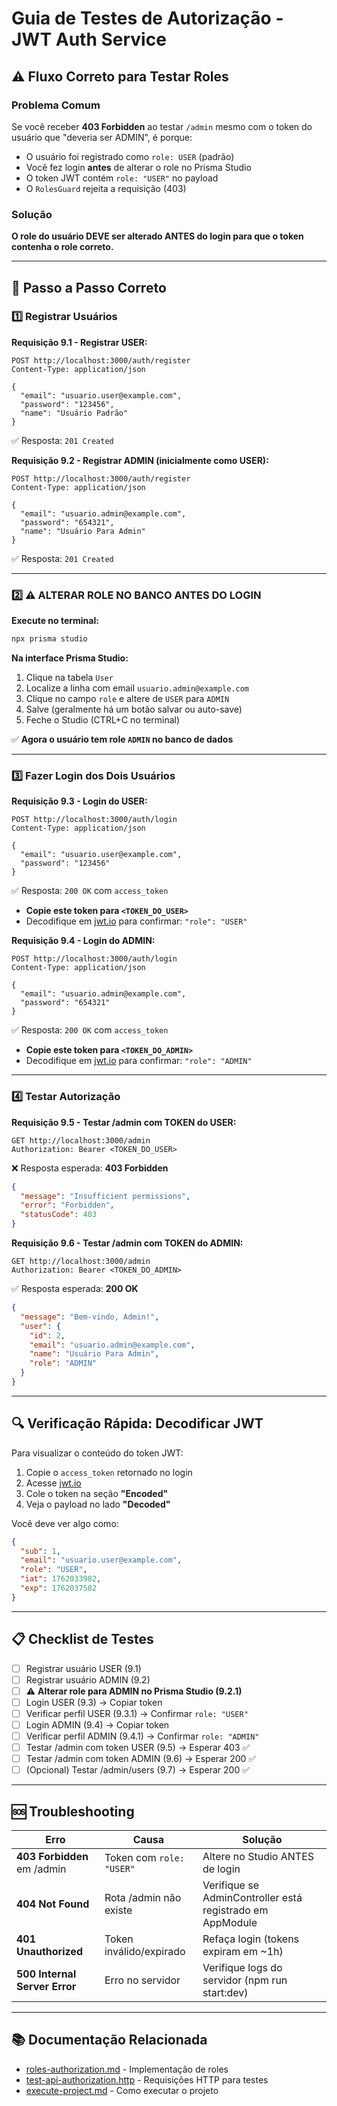 # Guia de Testes de Autorização - JWT Auth Service

## ⚠️ Fluxo Correto para Testar Roles

### Problema Comum
Se você receber **403 Forbidden** ao testar `/admin` mesmo com o token do usuário que "deveria ser ADMIN", é porque:
- O usuário foi registrado como `role: USER` (padrão)
- Você fez login **antes** de alterar o role no Prisma Studio
- O token JWT contém `role: "USER"` no payload
- O `RolesGuard` rejeita a requisição (403)

### Solução
**O role do usuário DEVE ser alterado ANTES do login para que o token contenha o role correto.**

---

## 🔄 Passo a Passo Correto

### 1️⃣ Registrar Usuários

**Requisição 9.1 - Registrar USER:**
```http
POST http://localhost:3000/auth/register
Content-Type: application/json

{
  "email": "usuario.user@example.com",
  "password": "123456",
  "name": "Usuário Padrão"
}
```
✅ Resposta: `201 Created`

**Requisição 9.2 - Registrar ADMIN (inicialmente como USER):**
```http
POST http://localhost:3000/auth/register
Content-Type: application/json

{
  "email": "usuario.admin@example.com",
  "password": "654321",
  "name": "Usuário Para Admin"
}
```
✅ Resposta: `201 Created`

---

### 2️⃣ ⚠️ ALTERAR ROLE NO BANCO ANTES DO LOGIN

**Execute no terminal:**
```bash
npx prisma studio
```

**Na interface Prisma Studio:**
1. Clique na tabela `User`
2. Localize a linha com email `usuario.admin@example.com`
3. Clique no campo `role` e altere de `USER` para `ADMIN`
4. Salve (geralmente há um botão salvar ou auto-save)
5. Feche o Studio (CTRL+C no terminal)

✅ **Agora o usuário tem role `ADMIN` no banco de dados**

---

### 3️⃣ Fazer Login dos Dois Usuários

**Requisição 9.3 - Login do USER:**
```http
POST http://localhost:3000/auth/login
Content-Type: application/json

{
  "email": "usuario.user@example.com",
  "password": "123456"
}
```
✅ Resposta: `200 OK` com `access_token`
- **Copie este token para `<TOKEN_DO_USER>`**
- Decodifique em [jwt.io](https://jwt.io) para confirmar: `"role": "USER"`

**Requisição 9.4 - Login do ADMIN:**
```http
POST http://localhost:3000/auth/login
Content-Type: application/json

{
  "email": "usuario.admin@example.com",
  "password": "654321"
}
```
✅ Resposta: `200 OK` com `access_token`
- **Copie este token para `<TOKEN_DO_ADMIN>`**
- Decodifique em [jwt.io](https://jwt.io) para confirmar: `"role": "ADMIN"`

---

### 4️⃣ Testar Autorização

**Requisição 9.5 - Testar /admin com TOKEN do USER:**
```http
GET http://localhost:3000/admin
Authorization: Bearer <TOKEN_DO_USER>
```
❌ Resposta esperada: **403 Forbidden**
```json
{
  "message": "Insufficient permissions",
  "error": "Forbidden",
  "statusCode": 403
}
```

**Requisição 9.6 - Testar /admin com TOKEN do ADMIN:**
```http
GET http://localhost:3000/admin
Authorization: Bearer <TOKEN_DO_ADMIN>
```
✅ Resposta esperada: **200 OK**
```json
{
  "message": "Bem-vindo, Admin!",
  "user": {
    "id": 2,
    "email": "usuario.admin@example.com",
    "name": "Usuário Para Admin",
    "role": "ADMIN"
  }
}
```

---

## 🔍 Verificação Rápida: Decodificar JWT

Para visualizar o conteúdo do token JWT:

1. Copie o `access_token` retornado no login
2. Acesse [jwt.io](https://jwt.io)
3. Cole o token na seção **"Encoded"**
4. Veja o payload no lado **"Decoded"**

Você deve ver algo como:
```json
{
  "sub": 1,
  "email": "usuario.user@example.com",
  "role": "USER",
  "iat": 1762033982,
  "exp": 1762037582
}
```

---

## 📋 Checklist de Testes

- [ ] Registrar usuário USER (9.1)
- [ ] Registrar usuário ADMIN (9.2)
- [ ] ⚠️ **Alterar role para ADMIN no Prisma Studio (9.2.1)**
- [ ] Login USER (9.3) → Copiar token
- [ ] Verificar perfil USER (9.3.1) → Confirmar `role: "USER"`
- [ ] Login ADMIN (9.4) → Copiar token
- [ ] Verificar perfil ADMIN (9.4.1) → Confirmar `role: "ADMIN"`
- [ ] Testar /admin com token USER (9.5) → Esperar 403 ✅
- [ ] Testar /admin com token ADMIN (9.6) → Esperar 200 ✅
- [ ] (Opcional) Testar /admin/users (9.7) → Esperar 200 ✅

---

## 🆘 Troubleshooting

| Erro | Causa | Solução |
|------|-------|--------|
| **403 Forbidden** em /admin | Token com `role: "USER"` | Altere no Studio ANTES de login |
| **404 Not Found** | Rota /admin não existe | Verifique se AdminController está registrado em AppModule |
| **401 Unauthorized** | Token inválido/expirado | Refaça login (tokens expiram em ~1h) |
| **500 Internal Server Error** | Erro no servidor | Verifique logs do servidor (npm run start:dev) |

---

## 📚 Documentação Relacionada

- [roles-authorization.md](./docs/roles-authorization.md) - Implementação de roles
- [test-api-authorization.http](./test-api-authorization.http) - Requisições HTTP para testes
- [execute-project.md](./docs/execute-project.md) - Como executar o projeto
